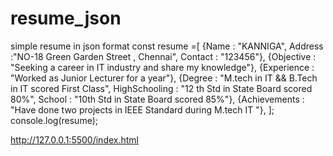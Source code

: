 # resume_json
simple resume in json format
const resume =[
{Name : "KANNIGA", Address :"NO-18 Green Garden Street , Chennai", Contact : "123456"},
{Objective : "Seeking a career in IT industry and share my knowledge"},
{Experience : "Worked as Junior Lecturer for a year"},
{Degree : "M.tech in IT && B.Tech in IT scored First Class", 
HighSchooling : "12 th Std in State Board scored 80%", School : "10th Std in State Board scored 85%"},
{Achievements : "Have done two projects in IEEE Standard during M.tech IT "},
];
console.log(resume);


http://127.0.0.1:5500/index.html

